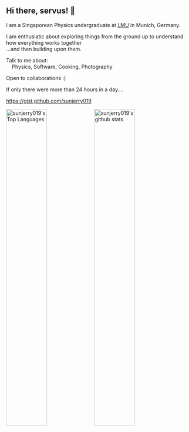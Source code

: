 ## Hi there, servus! 👋

I am a Singaporean Physics undergraduate at [LMU](https://www.en.uni-muenchen.de/) in Munich, Germany.

I am enthusiatic about exploring things from the ground up to understand how everything works together  
...and then building upon them.

Talk to me about:  
&nbsp;&nbsp;&nbsp;&nbsp;Physics, Software, Cooking, Photography

Open to collaborations :)

If only there were more than 24 hours in a day....

https://gist.github.com/sunjerry019

<!--
**sunjerry019/sunjerry019** is a ✨ _special_ ✨ repository because its `README.md` (this file) appears on your GitHub profile.

# Hi there 👋

Here are some ideas to get you started:

- 🔭 I’m currently working on ...
- 🌱 I’m currently learning ...
- 👯 I’m looking to collaborate on ...
- 🤔 I’m looking for help with ...
- 💬 Ask me about ...
- 📫 How to reach me: ...
- 😄 Pronouns: ...
- ⚡ Fun fact: ...
-->

<img width="47%" align="left" alt="sunjerry019's Top Languages" src="https://github-readme-stats.vercel.app/api/top-langs/?username=sunjerry019&layout=compact">
<img width="47%" align="left" alt="sunjerry019's github stats" src="https://github-readme-stats.vercel.app/api?username=sunjerry019&show_icons=true&count_private=true&hide=stars">
